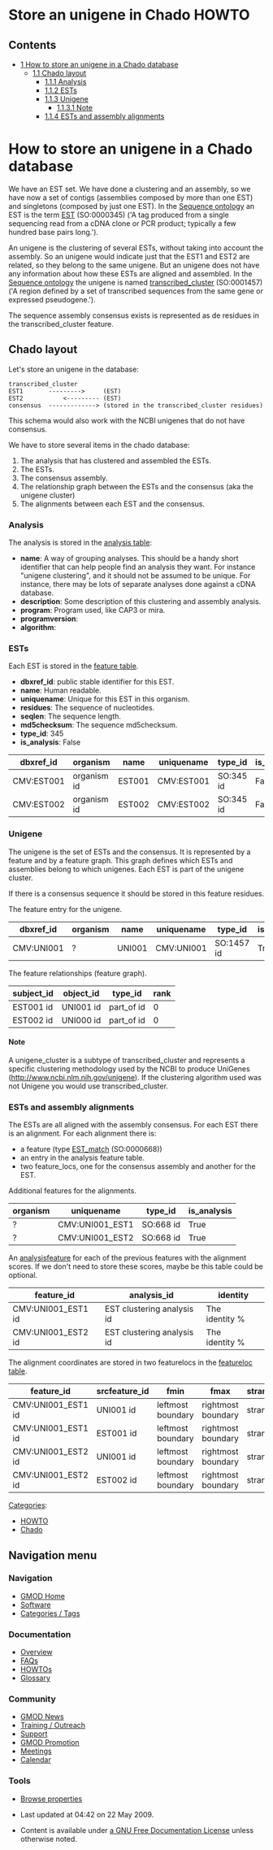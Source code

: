 



<span id="top"></span>




# <span dir="auto">Store an unigene in Chado HOWTO</span>










## Contents



- [<span class="tocnumber">1</span> <span class="toctext">How to store
  an unigene in a Chado
  database</span>](#How_to_store_an_unigene_in_a_Chado_database)
  - [<span class="tocnumber">1.1</span> <span class="toctext">Chado
    layout</span>](#Chado_layout)
    - [<span class="tocnumber">1.1.1</span>
      <span class="toctext">Analysis</span>](#Analysis)
    - [<span class="tocnumber">1.1.2</span>
      <span class="toctext">ESTs</span>](#ESTs)
    - [<span class="tocnumber">1.1.3</span>
      <span class="toctext">Unigene</span>](#Unigene)
      - [<span class="tocnumber">1.1.3.1</span>
        <span class="toctext">Note</span>](#Note)
    - [<span class="tocnumber">1.1.4</span> <span class="toctext">ESTs
      and assembly alignments</span>](#ESTs_and_assembly_alignments)



# <span id="How_to_store_an_unigene_in_a_Chado_database" class="mw-headline">How to store an unigene in a Chado database</span>

We have an EST set. We have done a clustering and an assembly, so we
have now a set of contigs (assemblies composed by more than one EST) and
singletons (composed by just one EST). In the
<a href="http://www.sequenceontology.org/" class="external text"
rel="nofollow">Sequence ontology</a> an EST is the term <a
href="http://www.sequenceontology.org/miso/current_cvs/term/SO:0000345"
class="external text" rel="nofollow">EST</a> (SO:0000345) ('A tag
produced from a single sequencing read from a cDNA clone or PCR product;
typically a few hundred base pairs long.').

An unigene is the clustering of several ESTs, without taking into
account the assembly. So an unigene would indicate just that the EST1
and EST2 are related, so they belong to the same unigene. But an unigene
does not have any information about how these ESTs are aligned and
assembled. In the
<a href="http://www.sequenceontology.org/" class="external text"
rel="nofollow">Sequence ontology</a> the unigene is named <a
href="http://www.sequenceontology.org/miso/current_cvs/term/SO:0001457"
class="external text" rel="nofollow">transcribed_cluster</a>
(SO:0001457) ('A region defined by a set of transcribed sequences from
the same gene or expressed pseudogene.').

The sequence assembly consensus exists is represented as de residues in
the transcribed_cluster feature.

## <span id="Chado_layout" class="mw-headline">Chado layout</span>

Let's store an unigene in the database:

    transcribed_cluster
    EST1       --------->     (EST) 
    EST2           <--------- (EST)
    consensus  -------------> (stored in the transcribed_cluster residues)

This schema would also work with the NCBI unigenes that do not have
consensus.

We have to store several items in the chado database:

1.  The analysis that has clustered and assembled the ESTs.
2.  The ESTs.
3.  The consensus assembly.
4.  The relationship graph between the ESTs and the consensus (aka the
    unigene cluster)
5.  The alignments between each EST and the consensus.

### <span id="Analysis" class="mw-headline">Analysis</span>

The analysis is stored in the [analysis
table](Chado_Tables#Table:_analysis "Chado Tables"):

- **name**: A way of grouping analyses. This should be a handy short
  identifier that can help people find an analysis they want. For
  instance "unigene clustering", and it should not be assumed to be
  unique. For instance, there may be lots of separate analyses done
  against a cDNA database.
- **description**: Some description of this clustering and assembly
  analysis.
- **program**: Program used, like CAP3 or mira.
- **programversion**:
- **algorithm**:

### <span id="ESTs" class="mw-headline">ESTs</span>

Each EST is stored in the [feature
table](Chado_Tables#Table:_feature "Chado Tables").

- **dbxref_id**: public stable identifier for this EST.
- **name**: Human readable.
- **uniquename**: Unique for this EST in this organism.
- **residues**: The sequence of nucleotides.
- **seqlen**: The sequence length.
- **md5checksum**: The sequence md5checksum.
- **type_id**: 345
- **is_analysis**: False

| dbxref_id  | organism    | name   | uniquename | type_id   | is_analysis |
|------------|-------------|--------|------------|-----------|-------------|
| CMV:EST001 | organism id | EST001 | CMV:EST001 | SO:345 id | False       |
| CMV:EST002 | organism id | EST002 | CMV:EST002 | SO:345 id | False       |

### <span id="Unigene" class="mw-headline">Unigene</span>

The unigene is the set of ESTs and the consensus. It is represented by a
feature and by a feature graph. This graph defines which ESTs and
assemblies belong to which unigenes. Each EST is part of the unigene
cluster.

If there is a consensus sequence it should be stored in this feature
residues.

The feature entry for the unigene.

| dbxref_id  | organism | name   | uniquename | type_id    | is_analysis |
|------------|----------|--------|------------|------------|-------------|
| CMV:UNI001 | ?        | UNI001 | CMV:UNI001 | SO:1457 id | True        |

The feature relationships (feature graph).

| subject_id | object_id | type_id    | rank |
|------------|-----------|------------|------|
| EST001 id  | UNI001 id | part_of id | 0    |
| EST002 id  | UNI000 id | part_of id | 0    |

#### <span id="Note" class="mw-headline">Note</span>

A unigene_cluster is a subtype of transcribed_cluster and represents a
specific clustering methodology used by the NCBI to produce UniGenes
(<a href="http://www.ncbi.nlm.nih.gov/unigene" class="external free"
rel="nofollow">http://www.ncbi.nlm.nih.gov/unigene</a>). If the
clustering algorithm used was not Unigene you would use
transcribed_cluster.

### <span id="ESTs_and_assembly_alignments" class="mw-headline">ESTs and assembly alignments</span>

The ESTs are all aligned with the assembly consensus. For each EST there
is an alignment. For each alignment there is:

- a feature (type <a
  href="http://www.sequenceontology.org/miso/current_cvs/term/SO:0000668"
  class="external text" rel="nofollow">EST_match</a> (SO:0000668))
- an entry in the analysis feature table.
- two feature_locs, one for the consensus assembly and another for the
  EST.

Additional features for the alignments.

| organism | uniquename      | type_id   | is_analysis |
|----------|-----------------|-----------|-------------|
| ?        | CMV:UNI001_EST1 | SO:668 id | True        |
| ?        | CMV:UNI001_EST2 | SO:668 id | True        |

An [analysisfeature](Chado_Tables#Table:_analysisfeature "Chado Tables")
for each of the previous features with the alignment scores. If we don't
need to store these scores, maybe be this table could be optional.

| feature_id         | analysis_id                | identity       |
|--------------------|----------------------------|----------------|
| CMV:UNI001_EST1 id | EST clustering analysis id | The identity % |
| CMV:UNI001_EST2 id | EST clustering analysis id | The identity % |

The alignment coordinates are stored in two featurelocs in the
[featureloc table](Chado_Tables#Table:_featureloc "Chado Tables").

| feature_id | srcfeature_id | fmin | fmax | strand | residue_info | rank |
|----|----|----|----|----|----|----|
| CMV:UNI001_EST1 id | UNI001 id | leftmost boundary | rightmost boundary | strand | CIGAR | 0 |
| CMV:UNI001_EST1 id | EST001 id | leftmost boundary | rightmost boundary | strand | CIGAR | 1 |
| CMV:UNI001_EST2 id | UNI001 id | leftmost boundary | rightmost boundary | strand | CIGAR | 0 |
| CMV:UNI001_EST2 id | EST002 id | leftmost boundary | rightmost boundary | strand | CIGAR | 1 |




[Categories](Special%253ACategories "Special%253ACategories"):

- [HOWTO](Category%253AHOWTO "Category%253AHOWTO")
- [Chado](Category%253AChado "Category%253AChado")






## Navigation menu









### Navigation



- <span id="n-GMOD-Home">[GMOD Home](Main_Page)</span>
- <span id="n-Software">[Software](GMOD_Components)</span>
- <span id="n-Categories-.2F-Tags">[Categories /
  Tags](Categories)</span>




### Documentation



- <span id="n-Overview">[Overview](Overview)</span>
- <span id="n-FAQs">[FAQs](Category%253AFAQ)</span>
- <span id="n-HOWTOs">[HOWTOs](Category%253AHOWTO)</span>
- <span id="n-Glossary">[Glossary](Glossary)</span>




### Community



- <span id="n-GMOD-News">[GMOD News](GMOD_News)</span>
- <span id="n-Training-.2F-Outreach">[Training /
  Outreach](Training_and_Outreach)</span>
- <span id="n-Support">[Support](Support)</span>
- <span id="n-GMOD-Promotion">[GMOD Promotion](GMOD_Promotion)</span>
- <span id="n-Meetings">[Meetings](Meetings)</span>
- <span id="n-Calendar">[Calendar](Calendar)</span>




### Tools

- <span id="t-smwbrowselink"><a href="Special%253ABrowse/Store_an_unigene_in_Chado_HOWTO"
  rel="smw-browse">Browse properties</a></span>



- <span id="footer-info-lastmod">Last updated at 04:42 on 22 May
  2009.</span>
<!-- - <span id="footer-info-viewcount">13,954 page views.</span> -->
- <span id="footer-info-copyright">Content is available under
  <a href="http://www.gnu.org/licenses/fdl-1.3.html" class="external"
  rel="nofollow">a GNU Free Documentation License</a> unless otherwise
  noted.</span>

<!-- -->



<!-- -->




